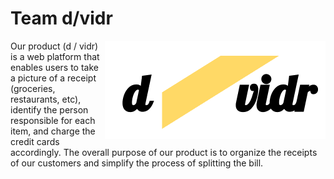 # Team d/vidr

<img align = 'right' src = "./logo.png">

Our product (d / vidr) is a web platform that enables users to take a picture of a receipt (groceries, restaurants, etc), identify the person responsible for each item, and charge the credit cards accordingly. The overall purpose of our product is to organize the receipts of our customers and simplify the process of splitting the bill.
